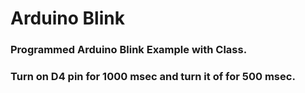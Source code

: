 # Arduino Blink

### Programmed Arduino Blink Example with Class.
### Turn on D4 pin for 1000 msec and turn it of for 500 msec.
